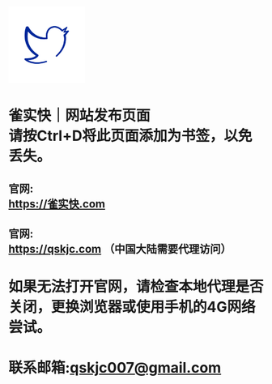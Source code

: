 <img src="https://github.com/qskjc007/url/blob/main/(qsklogo).png" width="30%" height="30%" style="text-align:center;">

# 雀实快｜网站发布页面<br>请按Ctrl+D将此页面添加为书签，以免丢失。

## 官网: <br> https://雀实快.com

## 官网: <br> https://qskjc.com （中国大陆需要代理访问）


# 如果无法打开官网，请检查本地代理是否关闭，更换浏览器或使用手机的4G网络尝试。

# 联系邮箱:qskjc007@gmail.com
